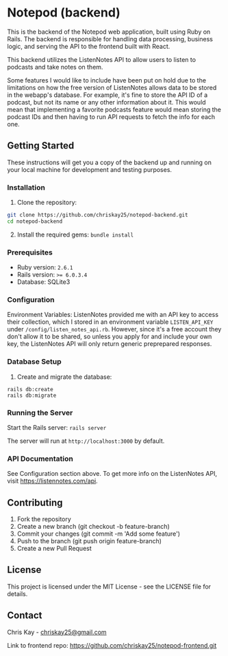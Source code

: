 # Notepod (backend)

This is the backend of the Notepod web application, built using Ruby on Rails. The backend is responsible for handling data processing, business logic, and serving the API to the frontend built with React.

This backend utilizes the ListenNotes API to allow users to listen to podcasts and take notes on them. 

Some features I would like to include have been put on hold due to the limitations on how the free version of ListenNotes allows data to be stored in the webapp's database. For example, it's fine to store the API ID of a podcast, but not its name or any other information about it. This would mean that implementing a favorite podcasts feature would mean storing the podcast IDs and then having to run API requests to fetch the info for each one.

## Getting Started

These instructions will get you a copy of the backend up and running on your local machine for development and testing purposes.

### Installation

1. Clone the repository:

```bash
git clone https://github.com/chriskay25/notepod-backend.git
cd notepod-backend
```

2. Install the required gems:
`bundle install`

### Prerequisites

- Ruby version: `2.6.1`
- Rails version: `>= 6.0.3.4`
- Database: SQLite3

### Configuration

Environment Variables: ListenNotes provided me with an API key to access their collection, which I stored in an environment variable `LISTEN_API_KEY` under `/config/listen_notes_api.rb`. However, since it's a  free account they don't allow it to be shared, so unless you apply for and include your own key, the ListenNotes API will only return generic preprepared responses.

### Database Setup

1. Create and migrate the database:
```
rails db:create
rails db:migrate
```

### Running the Server

Start the Rails server:
`rails server`

The server will run at `http://localhost:3000` by default.

### API Documentation

See Configuration section above. To get more info on the ListenNotes API, visit https://listennotes.com/api.


## Contributing
1. Fork the repository
2. Create a new branch (git checkout -b feature-branch)
3. Commit your changes (git commit -m 'Add some feature')
4. Push to the branch (git push origin feature-branch)
5. Create a new Pull Request

## License
This project is licensed under the MIT License - see the LICENSE file for details.

## Contact

Chris Kay - chriskay25@gmail.com

Link to frontend repo: https://github.com/chriskay25/notepod-frontend.git 
